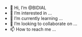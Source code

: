 - 👋 Hi, I’m @BIDIAL
- 👀 I’m interested in ...
- 🌱 I’m currently learning ...
- 💞️ I’m looking to collaborate on ...
- 📫 How to reach me ...

<!---
BIDIAL/BIDIAL is a ✨ special ✨ repository because its `README.md` (this file) appears on your GitHub profile.
You can click the Preview link to take a look at your changes.
--->
